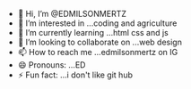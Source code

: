 - 👋 Hi, I’m @EDMILSONMERTZ
- 👀 I’m interested in ...coding and agriculture 
- 🌱 I’m currently learning ...html css and js 
- 💞️ I’m looking to collaborate on ...web design 
- 📫 How to reach me ...edmilsonmertz on IG
- 😄 Pronouns: ...ED
- ⚡ Fun fact: ...i don't like git hub

<!---
EDMILSONMERTZ/EDMILSONMERTZ is a ✨ special ✨ repository because its `README.md` (this file) appears on your GitHub profile.
You can click the Preview link to take a look at your changes.
--->
